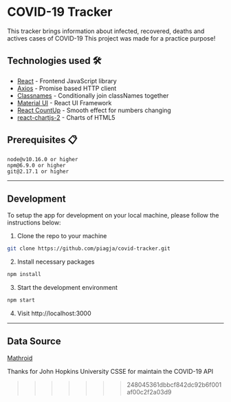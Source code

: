 # COVID-19 Tracker

This tracker brings information about infected, recovered, deaths and actives cases of COVID-19
This project was made for a practice purpose!

## Technologies used 🛠️

- [React](https://pt-br.reactjs.org/) - Frontend JavaScript library
- [Axios](https://github.com/axios/axios) - Promise based HTTP client
- [Classnames](https://jedwatson.github.io/classnames/) - Conditionally join classNames together
- [Material UI](https://material-ui.com/) - React UI Framework
- [React CountUp](https://react-countup.now.sh/) - Smooth effect for numbers changing
- [react-chartjs-2](https://github.com/jerairrest/react-chartjs-2) - Charts of HTML5


## Prerequisites 📋

```
node@v10.16.0 or higher
npm@6.9.0 or higher
git@2.17.1 or higher
```

---

## Development

To setup the app for development on your local machine, please follow the instructions below:

1. Clone the repo to your machine

```bash
git clone https://github.com/piagja/covid-tracker.git
```

2. Install necessary packages

```bash
npm install
```

3. Start the development environment

```bash
npm start
```

4. Visit http://localhost:3000

---

## Data Source

[Mathroid](https://covid19.mathdro.id/api/)

Thanks for John Hopkins University CSSE for maintain the COVID-19 API


>>>>>>> 248045361dbbcf842dc92b6f001af00c2f2a03d9
